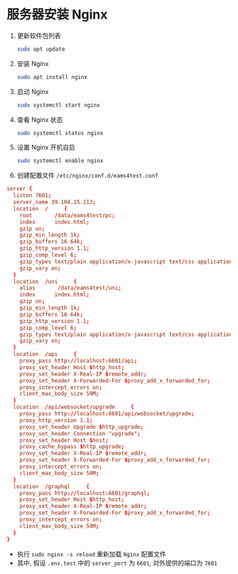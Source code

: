 # 服务器安装 Nginx


1. 更新软件包列表
    ```bash
    sudo apt update
    ```
  
2. 安装 Nginx
    ```bash
    sudo apt install nginx
    ```

3. 启动 Nginx
    ```bash
    sudo systemctl start nginx
    ```

4. 查看 Nginx 状态
    ```bash
    sudo systemctl status nginx
    ```

5. 设置 Nginx 开机自启
    ```bash
    sudo systemctl enable nginx
    ```
  
6.  创建配置文件 `/etc/nginx/conf.d/eams4test.conf`
    
```conf
server {
  listen 7601;
  server_name 39.104.15.113;
  location  /     {
    root       /data/eams4test/pc;
    index      index.html;
    gzip on;
    gzip_min_length 1k;
    gzip_buffers 16 64k;
    gzip_http_version 1.1;
    gzip_comp_level 6;
    gzip_types text/plain application/x-javascript text/css application/xml application/javascript;
    gzip_vary on;
  }
  location  /uni     {
    alias       /data/eams4test/uni;
    index      index.html;
    gzip on;
    gzip_min_length 1k;
    gzip_buffers 16 64k;
    gzip_http_version 1.1;
    gzip_comp_level 6;
    gzip_types text/plain application/x-javascript text/css application/xml application/javascript;
    gzip_vary on;
  }
  location  /api     {
    proxy_pass http://localhost:6601/api;
    proxy_set_header Host $http_host;
    proxy_set_header X-Real-IP $remote_addr;
    proxy_set_header X-Forwarded-For $proxy_add_x_forwarded_for;
    proxy_intercept_errors on;
    client_max_body_size 50M;
  }
  location  /api/websocket/upgrade     {
    proxy_pass http://localhost:6601/api/websocket/upgrade;
	proxy_http_version 1.1;
    proxy_set_header Upgrade $http_upgrade;
    proxy_set_header Connection "upgrade";
    proxy_set_header Host $host;
    proxy_cache_bypass $http_upgrade;
    proxy_set_header X-Real-IP $remote_addr;
    proxy_set_header X-Forwarded-For $proxy_add_x_forwarded_for;
    proxy_intercept_errors on;
    client_max_body_size 50M;
  }
  location  /graphql     {
    proxy_pass http://localhost:6601/graphql;
    proxy_set_header Host $http_host;
    proxy_set_header X-Real-IP $remote_addr;
    proxy_set_header X-Forwarded-For $proxy_add_x_forwarded_for;
    proxy_intercept_errors on;
    client_max_body_size 50M;
  }
}
```
  
  - 执行 `sudo nginx -s reload` 重新加载 `Nginx` 配置文件
  - 其中, 假设 `.env.test` 中的 `server_port` 为 `6601`, 对外提供的端口为 `7601`

